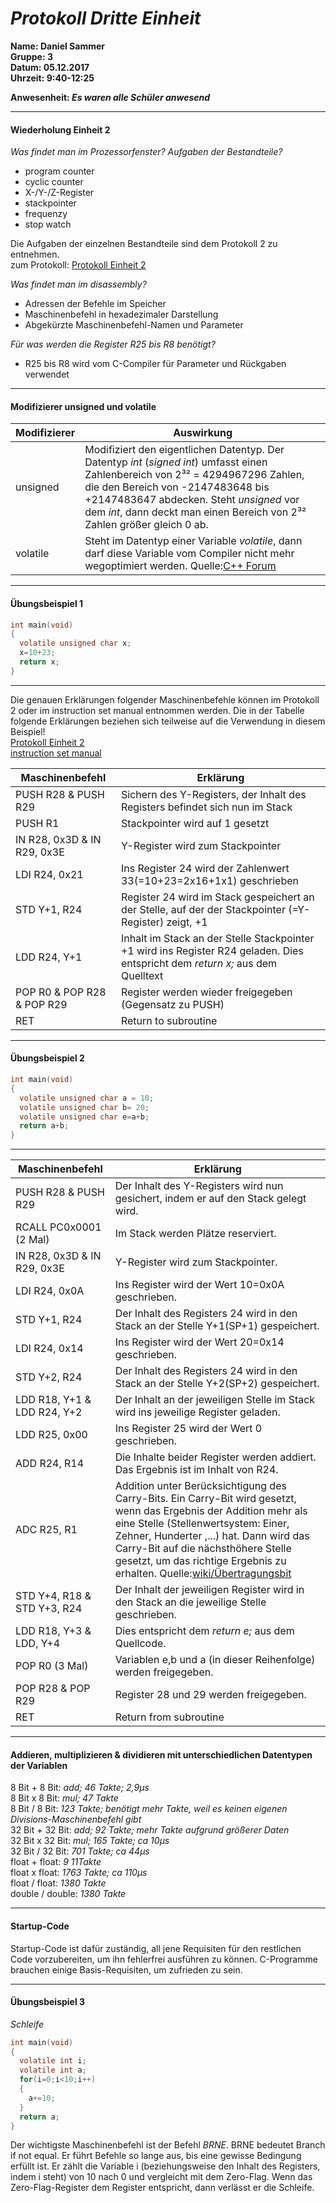 # _Protokoll Dritte Einheit_  

**Name: Daniel Sammer**  
**Gruppe: 3**  
**Datum: 05.12.2017**  
**Uhrzeit: 9:40-12:25**  
  
**Anwesenheit: _Es waren alle Schüler anwesend_**  
  
-----------------------------------------------------------  
#### Wiederholung Einheit 2  
*Was findet man im Prozessorfenster? Aufgaben der Bestandteile?*  
* program counter  
* cyclic counter  
* X-/Y-/Z-Register  
* stackpointer  
* frequenzy  
* stop watch  

Die Aufgaben der einzelnen Bestandteile sind dem Protokoll 2 zu entnehmen.  
zum Protokoll: [Protokoll Einheit 2](https://github.com/HTLMechatronics/m14-la1-sx/blob/samdam14/samdam14/Protokoll2.md)  
  
*Was findet man im disassembly?*  
* Adressen der Befehle im Speicher  
* Maschinenbefehl in hexadezimaler Darstellung  
* Abgekürzte Maschinenbefehl-Namen und Parameter  

*Für was werden die Register R25 bis R8 benötigt?*  
* R25 bis R8 wird vom C-Compiler für Parameter und Rückgaben verwendet  
--------------------------------------------  
#### Modifizierer unsigned und volatile  
Modifizierer | Auswirkung
-------- | ----------
unsigned | Modifiziert den eigentlichen Datentyp. Der Datentyp _int_ (_signed int_) umfasst einen Zahlenbereich von  2³² = 4294967296 Zahlen, die den Bereich von -2147483648 bis +2147483647 abdecken. Steht _unsigned_ vor dem _int_, dann deckt man einen Bereich von 2³² Zahlen größer gleich 0 ab.
volatile | Steht im Datentyp einer Variable _volatile_, dann darf diese Variable vom Compiler nicht mehr wegoptimiert werden. Quelle:[C++ Forum](https://www.c-plusplus.net/forum/154918-full)  

--------------------------------------  
#### Übungsbeispiel 1  
```c
int main(void)  
{  
  volatile unsigned char x;  
  x=10+23;  
  return x;  
}  
```  

-------------------------------
Die genauen Erklärungen folgender Maschinenbefehle können im Protokoll 2 oder im instruction set manual entnommen werden. Die in der Tabelle folgende Erklärungen beziehen sich teilweise auf die Verwendung in diesem Beispiel!  
[Protokoll Einheit 2](https://github.com/HTLMechatronics/m14-la1-sx/blob/samdam14/samdam14/Protokoll2.md)  
[instruction set manual](http://www.atmel.com/images/Atmel-0856-AVR-Instruction-Set-Manual.pdf)  

Maschinenbefehl | Erklärung
--------------- | --------------
PUSH R28 & PUSH R29 | Sichern des Y-Registers, der Inhalt des Registers befindet sich nun im Stack
PUSH R1 | Stackpointer wird auf 1 gesetzt
IN R28, 0x3D & IN R29, 0x3E | Y-Register wird zum Stackpointer
LDI R24, 0x21 | Ins Register 24 wird der Zahlenwert 33(=10+23=2x16+1x1) geschrieben
STD Y+1, R24 | Register 24 wird im Stack gespeichert an der Stelle, auf der der Stackpointer (=Y-Register) zeigt, +1
LDD R24, Y+1 | Inhalt im Stack an der Stelle Stackpointer +1 wird ins Register R24 geladen. Dies entspricht dem _return x;_ aus dem Quelltext
POP R0 & POP R28 & POP R29 | Register werden wieder freigegeben (Gegensatz zu PUSH)
RET | Return to subroutine

--------------------------------------
#### Übungsbeispiel 2  
```c
int main(void)  
{  
  volatile unsigned char a = 10;  
  volatile unsigned char b= 20;  
  volatile unsigned char e=a+b;  
  return a+b;  
}  
```

--------------------------------
Maschinenbefehl | Erklärung
--------------- | ---------------
PUSH R28 & PUSH R29 | Der Inhalt des Y-Registers wird nun gesichert, indem er auf den Stack gelegt wird.
RCALL PC0x0001 (2 Mal) | Im Stack werden Plätze reserviert.
IN R28, 0x3D & IN R29, 0x3E | Y-Register wird zum Stackpointer.
LDI R24, 0x0A | Ins Register wird der Wert 10=0x0A geschrieben.
STD Y+1, R24 | Der Inhalt des Registers 24 wird in den Stack an der Stelle Y+1(SP+1) gespeichert.
LDI R24, 0x14 | Ins Register wird der Wert 20=0x14 geschrieben.
STD Y+2, R24 | Der Inhalt des Registers 24 wird in den Stack an der Stelle Y+2(SP+2) gespeichert.
LDD R18, Y+1 & LDD R24, Y+2 | Der Inhalt an der jeweiligen Stelle im Stack wird ins jeweilige Register geladen.
LDD R25, 0x00 | Ins Register 25 wird der Wert 0 geschrieben.
ADD R24, R14 | Die Inhalte beider Register werden addiert. Das Ergebnis ist im Inhalt von R24.
ADC R25, R1 | Addition unter Berücksichtigung des Carry-Bits. Ein Carry-Bit wird gesetzt, wenn das Ergebnis der Addition mehr als eine Stelle (Stellenwertsystem: Einer, Zehner, Hunderter ,...) hat. Dann wird das Carry-Bit auf die nächsthöhere Stelle gesetzt, um das richtige Ergebnis zu erhalten. Quelle:[wiki/Übertragungsbit](https://de.wikipedia.org/wiki/%C3%9Cbertragsbit)
STD Y+4, R18 & STD Y+3, R24 | Der Inhalt der jeweiligen Register wird in den Stack an die jeweilige Stelle geschrieben.
LDD R18, Y+3 & LDD, Y+4 | Dies entspricht dem _return e;_ aus dem Quellcode.
POP R0 (3 Mal) | Variablen e,b und a (in dieser Reihenfolge) werden freigegeben.
POP R28 & POP R29 | Register 28 und 29 werden freigegeben.
RET | Return from subroutine

-----------------------------------------------  
#### Addieren, multiplizieren & dividieren mit unterschiedlichen Datentypen der Variablen  
8 Bit + 8 Bit: *add; 46 Takte; 2,9µs*  
8 Bit x 8 Bit: *mul; 47 Takte*  
8 Bit / 8 Bit: *123 Takte; benötigt mehr Takte, weil es keinen eigenen Divisions-Maschinenbefehl gibt*  
32 Bit + 32 Bit: *add; 92 Takte; mehr Takte aufgrund größerer Daten*  
32 Bit x 32 Bit: *mul; 165 Takte; ca 10µs*  
32 Bit / 32 Bit: *701 Takte; ca 44µs*  
float + float: *9 11Takte*  
float x float: *1763 Takte; ca 110µs*  
float / float: *1380 Takte*  
double / double: *1380 Takte*  

---------------------------------------------  
#### Startup-Code  
Startup-Code ist dafür zuständig, all jene Requisiten für den restlichen Code vorzubereiten, um ihn fehlerfrei ausführen zu können. C-Programme brauchen einige Basis-Requisiten, um zufrieden zu sein.  

----------------------------------------  
#### Übungsbeispiel 3  
*Schleife*
```C
int main(void)  
{  
  volatile int i;  
  volatile int a;  
  for(i=0;i<10;i++)  
  {  
    a+=10;  
  }  
  return a;
}  
```
Der wichtigste Maschinenbefehl ist der Befehl *BRNE*. BRNE bedeutet Branch if not equal. Er führt Befehle so lange aus, bis eine gewisse Bedingung erfüllt ist. Er zählt die Variable i (beziehungsweise den Inhalt des Registers, indem i steht) von 10 nach 0 und vergleicht mit dem Zero-Flag. Wenn das Zero-Flag-Register dem Register entspricht, dann verlässt er die Schleife.  

